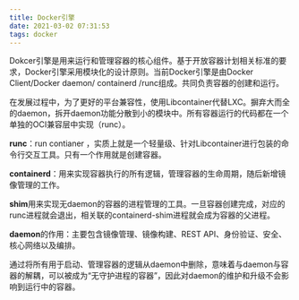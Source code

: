 ```yaml
---
title: Docker引擎
date: 2021-03-02 07:31:53
tags: docker
---
```


Dokcer引擎是用来运行和管理容器的核心组件。基于开放容器计划相关标准的要求，Docker引擎采用模块化的设计原则。当前Docker引擎是由Docker Client/Docker daemon/ containerd /runc组成。共同负责容器的创建和运行。

在发展过程中，为了更好的平台兼容性，使用Libcontainer代替LXC。摒弃大而全的daemon，拆开daemon功能分散到小的模块中。所有容器运行的代码都在一个单独的OCI兼容层中实现（runc）。

**runc**：run contianer ，实质上就是一个轻量级、针对Libcontainer进行包装的命令行交互工具。只有一个作用就是创建容器。

**containerd**：用来实现容器执行的所有逻辑，管理容器的生命周期，随后新增镜像管理的工作。

**shim**用来实现无daemon的容器的进程管理的工具。一旦容器创建完成，对应的runc进程就会退出，相关联的containerd-shim进程就会成为容器的父进程。

**daemon**的作用：主要包含镜像管理、镜像构建、REST API、身份验证、安全、核心网络以及编排。

通过将所有用于启动、管理容器的逻辑从daemon中删除，意味着与daemon与容器的解耦，可以被成为“无守护进程的容器”，因此对daemon的维护和升级不会影响到运行中的容器。





